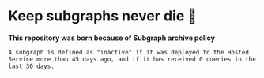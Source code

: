# Keep subgraphs never die 🥲

**This repository was born because of Subgraph archive policy**

```
A subgraph is defined as "inactive" if it was deployed to the Hosted Service more than 45 days ago, and if it has received 0 queries in the last 30 days.
```
